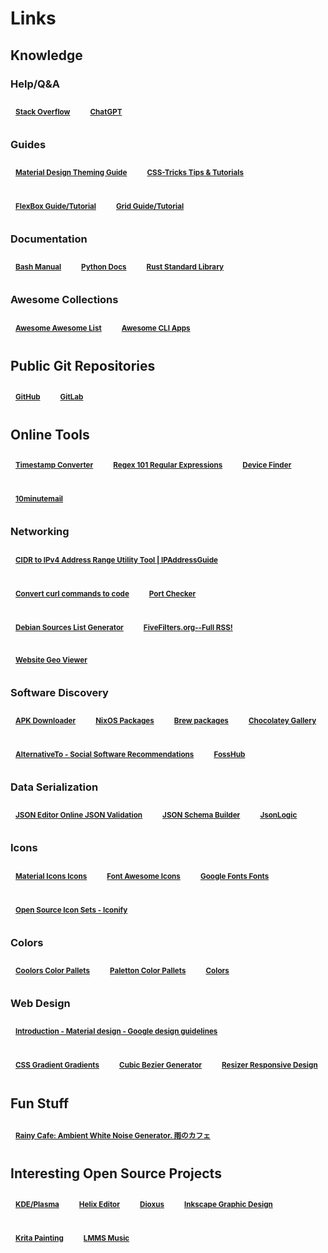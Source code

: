 <style>
ul {
	display: flex;
	flex-wrap:wrap;
	width:100%;
	align-items:start;
	justify-content: start;
	gap: 1rem;
	padding: 0;
}
li {
	list-style: none;
}
li > a {
	display: block;
	padding: 0.75rem 0.5rem;
	margin-top: 0px;
	overflow: hidden;
	font-weight: bolder;
	font-size: smaller;
	color: var(--text-accent);
	background: var(--background-up-2);
	box-shadow: var(--material-shadow);
	border: none;
	border-bottom: 5px solid var(--theme-main);
	border-radius: 5px;
	transition: 0.5s ease-out;
}
li > a:hover {
	background: var(--background-up-2);
	margin-top: 5px;
	margin-bottom: -5px;
	border-bottom: -1px solid var(--theme-main);
	transition: 0.2s ease-out;
}
</style>
# Links

## Knowledge

### Help/Q&A

- [Stack Overflow](https://stackoverflow.com/users/2887850/)
- [ChatGPT](https://chat.openai.com/)

### Guides

- [Material Design Theming Guide](https://material.io/collections/getting-started/#)
- [CSS-Tricks Tips & Tutorials](https://css-tricks.com/)
- [FlexBox Guide/Tutorial](https://css-tricks.com/snippets/css/a-guide-to-flexbox/)
- [Grid Guide/Tutorial](https://css-tricks.com/snippets/css/complete-guide-grid/)

### Documentation

- [Bash Manual](https://www.gnu.org/software/bash/manual/bash)
- [Python Docs](https://docs.python.org)
- [Rust Standard Library](https://doc.rust-lang.org/std)

### Awesome Collections

- [Awesome Awesome List](https://github.com/sindresorhus/awesome)
- [Awesome CLI Apps](https://github.com/agarrharr/awesome-cli-apps)

## Public Git Repositories

- [GitHub](https://github.com/spideyclick)
- [GitLab](https://gitlab.com/spideyclick)

## Online Tools

- [Timestamp Converter](https://www.timestamp-converter.com/)
- [Regex 101 Regular Expressions](https://regex101.com/)
- [Device Finder](http://www.pcidatabase.com/)
- [10minutemail](http://10minutemail.com/)

### Networking

- [CIDR to IPv4 Address Range Utility Tool | IPAddressGuide](https://www.ipaddressguide.com/cidr)
- [Convert curl commands to code](https://curlconverter.com/)
- [Port Checker](https://ismyportopen.com/)
- [Debian Sources List Generator](http://debgen.simplylinux.ch/)
- [FiveFilters.org--Full RSS!](http://fivefilters.org/)
<!-- TODO: Is this the right site? -->
- [Website Geo Viewer](https://geotargetly.com/geo-browse)

### Software Discovery

- [APK Downloader](http://apps.evozi.com/apk-downloader/)
- [NixOS Packages](https://search.nixos.org/packages)
- [Brew packages](https://formulae.brew.sh/)
- [Chocolatey Gallery](https://chocolatey.org/about)
- [AlternativeTo - Social Software Recommendations](http://alternativeto.net/)
- [FossHub](http://www.fosshub.com/)

### Data Serialization

- [JSON Editor Online JSON Validation](https://jsoneditoronline.org/)
- [JSON Schema Builder](https://bjdash.github.io/JSON-Schema-Builder/)
- [JsonLogic](https://jsonlogic.com/)

### Icons

- [Material Icons Icons](https://material.io/resources/icons/)
- [Font Awesome Icons](https://fontawesome.com/icons?d=gallery)
- [Google Fonts Fonts](https://fonts.google.com/)
- [Open Source Icon Sets - Iconify](https://icon-sets.iconify.design/)

### Colors

- [Coolors Color Pallets](https://coolors.co/app/)
- [Paletton Color Pallets](http://paletton.com/)
- [Colors](http://colorschemedesigner.com/)

### Web Design

- [Introduction - Material design - Google design guidelines](https://www.google.com/design/spec/material-design/introduction.html)
- [CSS Gradient Gradients](https://cssgradient.io/)
- [Cubic Bezier Generator](https://cubic-bezier.com/)
- [Resizer Responsive Design](https://material.io/resources/resizer/)

## Fun Stuff

- [Rainy Cafe: Ambient White Noise Generator. 雨のカフェ](http://rainycafe.com/)

## Interesting Open Source Projects

- [KDE/Plasma](https://kde.org/)
- [Helix Editor](https://helix-editor.com/)
- [Dioxus](https://dioxuslabs.com/)
- [Inkscape Graphic Design](https://inkscape.org/)
- [Krita Painting](https://krita.org/)
- [LMMS Music](https://lmms.io/)

